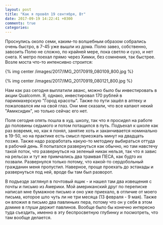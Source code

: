 ```yaml
---
layout: post
title: "Как я провёл 19 сентября, Вт"
date: 2017-09-19 14:22:41 +0300
comments: true
categories: 
---
```

Проснулись около семи, каким-то волшебным образом собрались очень быстро, в 7-45 уже вышли из дома. Полю завез, собственно, завозить Полю не сложно, по крайней мере, пока светло и сухо, и нет снега. К метро поехал прямо через Химки, без сомнения, так быстрее. Возле моста что-то интенсивно строится:

{% img center /images/2017/IMG_20170919_080109_800.jpg %}

{% img center /images/2017/IMG_20170919_080121_800.jpg %}

Нам как раз сегодня выплатили аванс, можно было бы инвестировать в акции Qualcomm. Я, однако, инвестировал 170 рублей в парикмахерскую "Город красоты". Также по пути зашёл в аптеку и пожаловался им на свой глаз. Они мне сказали, что все капают некий "Амиксидин", но только сейчас его нет.

Поля сегодня опять пошла в худ. школу, так что я просидел на работе до половины седьмого и потом потащился в путь. Подъехал к школе как раз вовремя, но, как я понял, занятие хоть и заканчивается номинально в 19-50, но на практике есть смысл приезжать минут на двадцать позже. Также надо разработать какую-то методику выбираться оттуда в рабочий день. Я попытался развернуться как обычно, но там навстечу такой поток, что развернуться на зеленый никак нельзя, так что я завис на рельсах и тут же примчались два трамвая ПЕСА, как будто их позвали. Развернулся только потому, что какой-то сердобольный гражданин меня пропустил. Наверное, проще проехать до эстакады и развернуться под ней, вроде бы там был разворот.

В подъезде заглянул в почтовый ящик - и нашел там два извещения с почты и письмо из Америки. Мой американский друг по переписке написал мне бумажное письмо и оно уже приехало, в отличие от моего письма, которое шло чуть ли не три месяца (13 февраля - 9 мая). Также он вложил в письмо два павлиньих пера, потому что он у себя в этом домике в глуши держит павлинов. Вообще было бы конечно интересно туда съездить, именно в эту беспросветную глубинку и посмотреть, что там вообще делается.